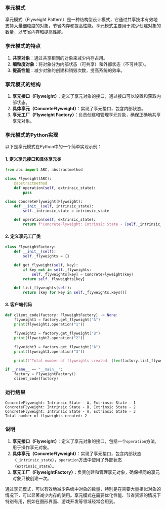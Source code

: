 ### 享元模式

享元模式（Flyweight Pattern）是一种结构型设计模式，它通过共享技术有效地支持大量细粒度的对象，节省内存和提高性能。享元模式主要用于减少创建对象的数量，以节省内存和提高性能。

### 享元模式的特点

1. **共享对象**：通过共享相同的对象来减少内存占用。
2. **细粒度对象**：将对象分为内部状态（可共享）和外部状态（不可共享）。
3. **提高性能**：减少对象的创建和销毁次数，提高系统的效率。

### 享元模式的结构

1. **享元接口（Flyweight）**：定义了享元对象的接口，通过接口可以设置和获取内部状态。
2. **具体享元（ConcreteFlyweight）**：实现了享元接口，包含内部状态。
3. **享元工厂（Flyweight Factory）**：负责创建和管理享元对象，确保正确地共享享元对象。

### 享元模式的Python实现

以下是享元模式在Python中的一个简单实现示例：

#### 1. 定义享元接口和具体享元类

```python
from abc import ABC, abstractmethod

class Flyweight(ABC):
    @abstractmethod
    def operation(self, extrinsic_state):
        pass

class ConcreteFlyweight(Flyweight):
    def __init__(self, intrinsic_state):
        self._intrinsic_state = intrinsic_state

    def operation(self, extrinsic_state):
        return f"ConcreteFlyweight: Intrinsic State - {self._intrinsic_state}, Extrinsic State - {extrinsic_state}"
```

#### 2. 定义享元工厂类

```python
class FlyweightFactory:
    def __init__(self):
        self._flyweights = {}

    def get_flyweight(self, key):
        if key not in self._flyweights:
            self._flyweights[key] = ConcreteFlyweight(key)
        return self._flyweights[key]

    def list_flyweights(self):
        return [key for key in self._flyweights.keys()]
```

#### 3. 客户端代码

```python
def client_code(factory: FlyweightFactory) -> None:
    flyweight1 = factory.get_flyweight("A")
    print(flyweight1.operation("1"))

    flyweight2 = factory.get_flyweight("B")
    print(flyweight2.operation("2"))

    flyweight3 = factory.get_flyweight("A")
    print(flyweight3.operation("3"))

    print(f"Total number of flyweights created: {len(factory.list_flyweights())}")

if __name__ == "__main__":
    factory = FlyweightFactory()
    client_code(factory)
```

### 运行结果

```plaintext
ConcreteFlyweight: Intrinsic State - A, Extrinsic State - 1
ConcreteFlyweight: Intrinsic State - B, Extrinsic State - 2
ConcreteFlyweight: Intrinsic State - A, Extrinsic State - 3
Total number of flyweights created: 2
```

### 说明

1. **享元接口（Flyweight）**：定义了享元对象的接口，包括一个`operation`方法，用于操作享元对象。
2. **具体享元（ConcreteFlyweight）**：实现了享元接口，包含内部状态（`_intrinsic_state`），`operation`方法中使用了外部状态（`extrinsic_state`）。
3. **享元工厂（FlyweightFactory）**：负责创建和管理享元对象，确保相同的享元对象只被创建一次。

通过享元模式，可以有效地减少系统中对象的数量，特别是在需要大量相似对象的情况下，可以显著减少内存的使用。享元模式在需要优化性能、节省资源的情况下特别有用，例如在图形界面、游戏开发等领域经常会用到。
